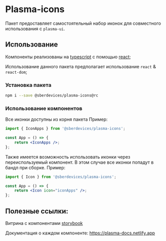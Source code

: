 # Plasma-icons

Пакет предоставляет самостоятельный набор иконок для совместного использования с `plasma-ui`.

## Использование

Компоненты реализованы на [typescript](https://www.typescriptlang.org/) с помощью [react](https://reactjs.org/);

Использование данного пакета предполагает использование `react` & `react-dom`;

### Установка пакета

```sh
npm i --save @sberdevices/plasma-icons@rc
```

### Использование компонентов

Все иконки доступны из корня пакета
Пример:

```jsx
import { IconApps } from '@sberdevices/plasma-icons';

const App = () => {
    return <IconApps />;
};
```

Также имеется возможность использовать иконки через переиспользуемый компонент. В этом случае все иконки попадут в бандл при сборке.
Пример:

```jsx
import { Icon } from '@sberdevices/plasma-icons';

const App = () => {
    return <Icon icon="iconApps" />;
};
```

## Полезные ссылки:

Витрина с компонентами [storybook](https://master--5f96ec813d800900227e3b93.chromatic.com)

Документация о каждом компоненте: https://plasma-docs.netlify.app
